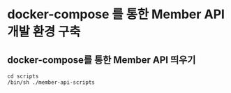 # docker-compose 를 통한 Member API 개발 환경 구축

## docker-compose를 통한 Member API 띄우기

```shell
cd scripts
/bin/sh ./member-api-scripts
```

